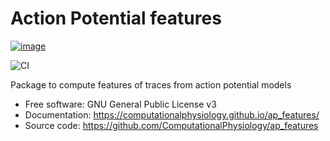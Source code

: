 # Action Potential features



[![image](https://img.shields.io/pypi/v/ap_features.svg)](https://pypi.python.org/pypi/ap_features)

![CI](https://github.com/ComputationalPhysiology/ap_features/workflows/CI/badge.svg)



Package to compute features of traces from action potential models


* Free software: GNU General Public License v3
* Documentation: https://computationalphysiology.github.io/ap_features/
* Source code: https://github.com/ComputationalPhysiology/ap_features

